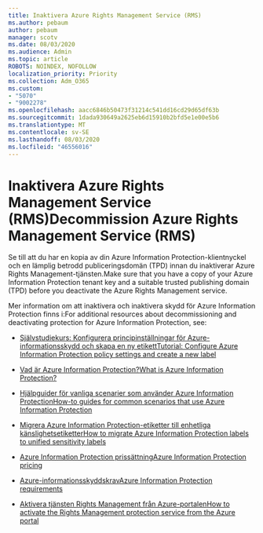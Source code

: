 ```yaml
---
title: Inaktivera Azure Rights Management Service (RMS)
ms.author: pebaum
author: pebaum
manager: scotv
ms.date: 08/03/2020
ms.audience: Admin
ms.topic: article
ROBOTS: NOINDEX, NOFOLLOW
localization_priority: Priority
ms.collection: Adm_O365
ms.custom:
- "5070"
- "9002278"
ms.openlocfilehash: aacc6846b50473f31214c541dd16cd29d65df63b
ms.sourcegitcommit: 1dada930649a2625eb6d15910b2bfd5e1e00e5b6
ms.translationtype: MT
ms.contentlocale: sv-SE
ms.lasthandoff: 08/03/2020
ms.locfileid: "46556016"
---
```

# <a name="decommission-azure-rights-management-service-rms"></a><span data-ttu-id="82f25-102">Inaktivera Azure Rights Management Service (RMS)</span><span class="sxs-lookup"><span data-stu-id="82f25-102">Decommission Azure Rights Management Service (RMS)</span></span>

<span data-ttu-id="82f25-103">Se till att du har en kopia av din Azure Information Protection-klientnyckel och en lämplig betrodd publiceringsdomän (TPD) innan du inaktiverar Azure Rights Management-tjänsten.</span><span class="sxs-lookup"><span data-stu-id="82f25-103">Make sure that you have a copy of your Azure Information Protection tenant key and a suitable trusted publishing domain (TPD) before you deactivate the Azure Rights Management service.</span></span>

<span data-ttu-id="82f25-104">Mer information om att inaktivera och inaktivera skydd för Azure Information Protection finns i:</span><span class="sxs-lookup"><span data-stu-id="82f25-104">For additional resources about decommissioning and deactivating protection for Azure Information Protection, see:</span></span>

- [<span data-ttu-id="82f25-105">Självstudiekurs: Konfigurera principinställningar för Azure-informationsskydd och skapa en ny etikett</span><span class="sxs-lookup"><span data-stu-id="82f25-105">Tutorial: Configure Azure Information Protection policy settings and create a new label</span></span>](https://docs.microsoft.com/azure/information-protection/get-started/infoprotect-quick-start-tutorial)
- [<span data-ttu-id="82f25-106">Vad är Azure Information Protection?</span><span class="sxs-lookup"><span data-stu-id="82f25-106">What is Azure Information Protection?</span></span>](https://docs.microsoft.com/azure/information-protection/what-is-information-protection)
- [<span data-ttu-id="82f25-107">Hjälpguider för vanliga scenarier som använder Azure Information Protection</span><span class="sxs-lookup"><span data-stu-id="82f25-107">How-to guides for common scenarios that use Azure Information Protection</span></span>](https://docs.microsoft.com/azure/information-protection/how-to-guides)  
    
- [<span data-ttu-id="82f25-108">Migrera Azure Information Protection-etiketter till enhetliga känslighetsetiketter</span><span class="sxs-lookup"><span data-stu-id="82f25-108">How to migrate Azure Information Protection labels to unified sensitivity labels</span></span>](https://docs.microsoft.com/azure/information-protection/configure-policy-migrate-labels)  
    
- [<span data-ttu-id="82f25-109">Azure Information Protection prissättning</span><span class="sxs-lookup"><span data-stu-id="82f25-109">Azure Information Protection pricing</span></span>](https://azure.microsoft.com/pricing/details/information-protection)  
    
- [<span data-ttu-id="82f25-110">Azure-informationsskyddskrav</span><span class="sxs-lookup"><span data-stu-id="82f25-110">Azure Information Protection requirements</span></span>](https://docs.microsoft.com/azure/information-protection/get-started/requirements)  
    
- [<span data-ttu-id="82f25-111">Aktivera tjänsten Rights Management från Azure-portalen</span><span class="sxs-lookup"><span data-stu-id="82f25-111">How to activate the Rights Management protection service from the Azure portal</span></span>](https://docs.microsoft.com/azure/information-protection/deploy-use/activate-azure)